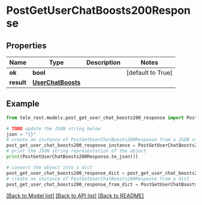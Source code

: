 # PostGetUserChatBoosts200Response


## Properties

Name | Type | Description | Notes
------------ | ------------- | ------------- | -------------
**ok** | **bool** |  | [default to True]
**result** | [**UserChatBoosts**](UserChatBoosts.md) |  | 

## Example

```python
from tele_rest.models.post_get_user_chat_boosts200_response import PostGetUserChatBoosts200Response

# TODO update the JSON string below
json = "{}"
# create an instance of PostGetUserChatBoosts200Response from a JSON string
post_get_user_chat_boosts200_response_instance = PostGetUserChatBoosts200Response.from_json(json)
# print the JSON string representation of the object
print(PostGetUserChatBoosts200Response.to_json())

# convert the object into a dict
post_get_user_chat_boosts200_response_dict = post_get_user_chat_boosts200_response_instance.to_dict()
# create an instance of PostGetUserChatBoosts200Response from a dict
post_get_user_chat_boosts200_response_from_dict = PostGetUserChatBoosts200Response.from_dict(post_get_user_chat_boosts200_response_dict)
```
[[Back to Model list]](../README.md#documentation-for-models) [[Back to API list]](../README.md#documentation-for-api-endpoints) [[Back to README]](../README.md)


